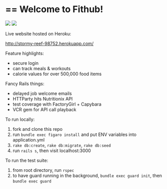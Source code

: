 ==
Welcome to Fithub!
==

<a href="https://codeclimate.com/github/cadyherron/Fithub"><img src="https://codeclimate.com/github/cadyherron/Fithub/badges/gpa.svg" /></a>
<img src="http://gittens.r15.railsrumble.com//badge/cadyherron/Fithub">


Live website hosted on Heroku:

http://stormy-reef-98752.herokuapp.com/


Feature highlights:
* secure login
* can track meals & workouts
* calorie values for over 500,000 food items


Fancy Rails things:

* delayed job welcome emails
* HTTParty hits Nutritionix API
* test coverage with FactoryGirl + Capybara
* VCR gem for API call playback



To run locally:

1. fork and clone this repo
2. run `bundle exec figaro install` and put ENV variables into application.yml
3. `rake db:create`, `rake db:migrate`, `rake db:seed`
4. run `rails s`, then visit localhost:3000



To run the test suite:

1. from root directory, run `rspec`
2. to have guard running in the background, `bundle exec guard init`, then `bundle exec guard`
